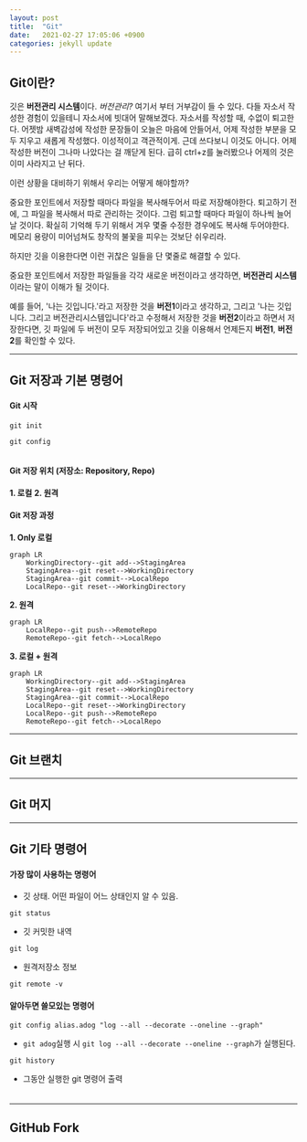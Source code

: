 ```yaml
---
layout: post
title:  "Git"
date:   2021-02-27 17:05:06 +0900
categories: jekyll update
---
```

## Git이란?
깃은 **버전관리 시스템**이다.
*버전관리?* 여기서 부터 거부감이 들 수 있다.
다들 자소서 작성한 경험이 있을테니 자소서에 빗대어 말해보겠다.
자소서를 작성할 때, 수없이 퇴고한다.
어젯밤 새벽감성에 작성한 문장들이 오늘은 마음에 안들어서, 어제 작성한 부분을 모두 지우고 새롭게 작성했다.
이성적이고 객관적이게.
근데 쓰다보니 이것도 아니다.
어제 작성한 버전이 그나마 나았다는 걸 깨닫게 된다.
급히 ctrl+z를 눌러봤으나 어제의 것은 이미 사라지고 난 뒤다.

이런 상황을 대비하기 위해서 우리는 어떻게 해야할까?

중요한 포인트에서 저장할 때마다 파일을 복사해두어서 따로 저장해야한다.
퇴고하기 전에, 그 파일을 복사해서 따로 관리하는 것이다.
그럼 퇴고할 때마다 파일이 하나씩 늘어날 것이다.
확실히 기억해 두기 위해서 겨우 몇줄 수정한 경우에도 복사해 두어야한다.
메모리 용량이 미어넘쳐도 창작의 불꽃을 피우는 것보단 쉬우리라.

하지만 깃을 이용한다면 이런 귀찮은 일들을 단 몇줄로 해결할 수 있다.

중요한 포인트에서 저장한 파일들을 각각 새로운 버전이라고 생각하면, **버전관리 시스템**이라는 말이 이해가 될 것이다.

예를 들어, '나는 깃입니다.'라고 저장한 것을 **버전1**이라고 생각하고,
그리고 '나는 깃입니다. 그리고 버전관리시스템입니다'라고 수정해서 저장한 것을 **버전2**이라고 하면서 저장한다면, 깃 파일에 두 버전이 모두 저장되어있고 깃을 이용해서 언제든지 **버전1**, **버전2**를 확인할 수 있다.

---

## Git 저장과 기본 명령어
#### Git 시작
```shell
git init
```

```shell
git config 

```

```shell

```
#### Git 저장 위치 (저장소: Repository, Repo)
**1. 로컬**
**2. 원격**
#### Git 저장 과정
**1. Only 로컬**
```mermaid
graph LR
    WorkingDirectory--git add-->StagingArea
    StagingArea--git reset-->WorkingDirectory
    StagingArea--git commit-->LocalRepo
    LocalRepo--git reset-->WorkingDirectory
```
**2. 원격**
```mermaid
graph LR
    LocalRepo--git push-->RemoteRepo
    RemoteRepo--git fetch-->LocalRepo
```

**3. 로컬 + 원격**
```mermaid
graph LR
    WorkingDirectory--git add-->StagingArea
    StagingArea--git reset-->WorkingDirectory
    StagingArea--git commit-->LocalRepo
    LocalRepo--git reset-->WorkingDirectory
    LocalRepo--git push-->RemoteRepo
    RemoteRepo--git fetch-->LocalRepo
```

---
## Git 브랜치

---
## Git 머지

---

## Git 기타 명령어
#### 가장 많이 사용하는 명령어
- 깃 상태. 어떤 파일이 어느 상태인지 알 수 있음.
```shell
git status
```
- 깃 커밋한 내역
```shell
git log
```
- 원격저장소 정보
```shell
git remote -v
```

#### 알아두면 쓸모있는 명령어
```shell
git config alias.adog "log --all --decorate --oneline --graph"
```
- `git adog`실행 시 `git log --all --decorate --oneline --graph`가 실행된다.


```shell
git history
```
- 그동안 실행한 git 명령어 출력
#### 
```shell

```
---
## GitHub Fork
